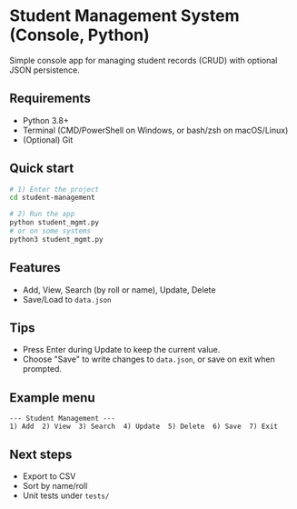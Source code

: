 # Student Management System (Console, Python)

Simple console app for managing student records (CRUD) with optional JSON persistence.

## Requirements
- Python 3.8+
- Terminal (CMD/PowerShell on Windows, or bash/zsh on macOS/Linux)
- (Optional) Git

## Quick start
```bash
# 1) Enter the project
cd student-management

# 2) Run the app
python student_mgmt.py
# or on some systems
python3 student_mgmt.py
```

## Features
- Add, View, Search (by roll or name), Update, Delete
- Save/Load to `data.json`

## Tips
- Press Enter during Update to keep the current value.
- Choose "Save" to write changes to `data.json`, or save on exit when prompted.

## Example menu
```
--- Student Management ---
1) Add  2) View  3) Search  4) Update  5) Delete  6) Save  7) Exit
```

## Next steps
- Export to CSV
- Sort by name/roll
- Unit tests under `tests/`
